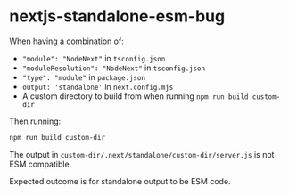 # nextjs-standalone-esm-bug

When having a combination of:

- `"module": "NodeNext"` in `tsconfig.json`
- `"moduleResolution": "NodeNext"` in `tsconfig.json`
- `"type": "module"` in `package.json`
- `output: 'standalone'` in `next.config.mjs`
- A custom directory to build from when running `npm run build custom-dir`

Then running:

```bash
npm run build custom-dir
```

The output in `custom-dir/.next/standalone/custom-dir/server.js` is not ESM compatible.

Expected outcome is for standalone output to be ESM code.
